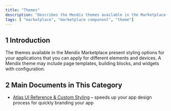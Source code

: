```yaml
---
title: "Themes"
description: "Describes the Mendix themes available in the Marketplace."
tags: [ "marketplace", "marketplace component", "theme"]
---
```


## 1 Introduction

The themes available in the Mendix Marketplace present styling options for your applications that you can apply for different elements and devices. A Mendix theme may include page templates, building blocks, and widgets with configuration.

## 2 Main Documents in This Category

* [Atlas UI Reference & Custom Styling](atlas-ui-reference) – speeds up your app design process for quickly branding your app
